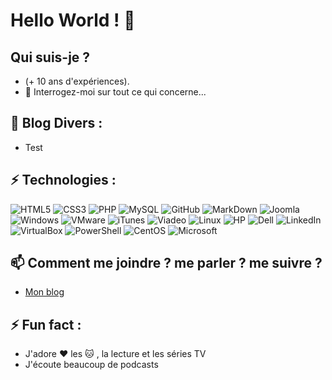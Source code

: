 # Hello World ! 👋

## Qui suis-je ?
- (+ 10 ans d'expériences).
- 💬 Interrogez-moi sur tout ce qui concerne...

## 📕 Blog Divers :
- Test

## ⚡ Technologies :
![HTML5](https://img.shields.io/badge/-HTML5-E34F26?style=flat-square&logo=html5&logoColor=white)
![CSS3](https://img.shields.io/badge/-CSS3-1572B6?style=flat-square&logo=css3)
![PHP](https://img.shields.io/badge/-PHP-474A8A?style=flat-square&logo=php)
![MySQL](https://img.shields.io/badge/-MySQL-336791?style=flat-square&logo=mysql)
![GitHub](https://img.shields.io/badge/-GitHub-181717?style=flat-square&logo=github)
![MarkDown](https://img.shields.io/badge/markdown-black?&style=flat-square&logo=markdown)
![Joomla](https://img.shields.io/badge/Joomla-5091CD?style=flat-square&logo=joomla&logoColor=white)
![Windows](https://img.shields.io/badge/Windows-0078D6?style=flat-square&logo=windows&logoColor=white)
![VMware](https://img.shields.io/badge/VMware-607078?style=flat-square&logo=vmware&logoColor=white)
![iTunes](https://img.shields.io/badge/iTunes-FB5BC5?style=flat-square&logo=itunes&logoColor=white)
![Viadeo](https://img.shields.io/badge/Viadeo-black?style=flat-square&logo=viadeo)
![Linux](https://img.shields.io/badge/Linux-FCC624?style=flat-square&logo=linux)
![HP](https://img.shields.io/badge/HP-black?style=flat-square&logo=hp)
![Dell](https://img.shields.io/badge/Dell-black?style=flat-square&logo=dell)
![LinkedIn](https://img.shields.io/badge/LinkedIn-0A66C2?style=flat-square&logo=linkedin)
![VirtualBox](https://img.shields.io/badge/VirtualBox-183A61?style=flat-square&logo=virtualbox)
![PowerShell](https://img.shields.io/badge/PowerShell-183A61?style=flat-square&logo=powershell)
![CentOS](https://img.shields.io/badge/CentOS-262577?style=flat-square&logo=centos)
![Microsoft](https://img.shields.io/badge/Microsoft-5E5E5E?style=flat-square&logo=microsoft)

## 📫 Comment me joindre ? me parler ? me suivre ?
- [Mon blog](https://www.pierrejacquot.yo.fr)

## ⚡ Fun fact :
- J'adore :heart: les :cat: , la lecture et les séries TV
- J'écoute beaucoup de podcasts

<!--
**pierre-jacquot/pierre-jacquot** is a ✨ _special_ ✨ repository because its `README.md` (this file) appears on your GitHub profile.

Here are some ideas to get you started :

- 🔭 I’m currently working on ...
- 🌱 I’m currently learning ...
- 👯 I’m looking to collaborate on ...
- 🤔 I’m looking for help with ...
- 💬 Ask me about ...
- 📫 How to reach me: ...
- 😄 Pronouns: ...
- ⚡ Fun fact: ...
-->
